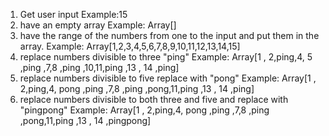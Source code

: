 1. Get user  input
Example:15
2. have an empty array
Example: Array[]
3. have the range of the numbers from one to the input and put them in the array.
Example: Array[1,2,3,4,5,6,7,8,9,10,11,12,13,14,15]
4. replace numbers divisible to three "ping"
Example: Array[1 , 2,ping,4, 5 ,ping ,7,8 ,ping ,10,11,ping ,13 , 14 ,ping]
5. replace numbers divisible to five  replace with "pong"
Example: Array[1 , 2,ping,4, pong ,ping ,7,8 ,ping ,pong,11,ping ,13 , 14 ,ping]
6. replace numbers divisible to both three and five and replace  with "pingpong"
Example: Array[1 , 2,ping,4, pong ,ping ,7,8 ,ping ,pong,11,ping ,13 , 14 ,pingpong]
